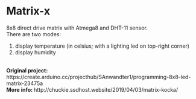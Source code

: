 # Matrix-x
8x8 direct drive matrix with Atmega8 and DHT-11 sensor.<br>
There are two modes:<br>
1. display temperature (in celsius; with a lighting led on top-right corner)<br>
2. display humidity<br>

<br>
<strong>Original project: </strong> https://create.arduino.cc/projecthub/SAnwandter1/programming-8x8-led-matrix-23475a<br>
<strong>More info: </strong> http://chuckie.ssdhost.website/2019/04/03/matrix-kocka/
